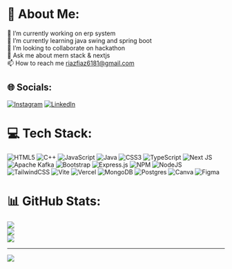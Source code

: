 # 💫 About Me:
🔭 I’m currently working on erp system<br>🌱 I’m currently learning java swing and spring boot<br>👯 I’m looking to collaborate on hackathon<br>💬 Ask me about mern stack & nextjs<br>📫 How to reach me riazfiaz6181@gmail.com


## 🌐 Socials:
[![Instagram](https://img.shields.io/badge/Instagram-%23E4405F.svg?logo=Instagram&logoColor=white)](https://instagram.com/https://www.instagram.com/zackorfaizan/) [![LinkedIn](https://img.shields.io/badge/LinkedIn-%230077B5.svg?logo=linkedin&logoColor=white)](https://linkedin.com/in/https://linkedin.com/in/faizan-ali-a871ab265) 

# 💻 Tech Stack:
![HTML5](https://img.shields.io/badge/html5-%23E34F26.svg?style=for-the-badge&logo=html5&logoColor=white) ![C++](https://img.shields.io/badge/c++-%2300599C.svg?style=for-the-badge&logo=c%2B%2B&logoColor=white) ![JavaScript](https://img.shields.io/badge/javascript-%23323330.svg?style=for-the-badge&logo=javascript&logoColor=%23F7DF1E) ![Java](https://img.shields.io/badge/java-%23ED8B00.svg?style=for-the-badge&logo=openjdk&logoColor=white) ![CSS3](https://img.shields.io/badge/css3-%231572B6.svg?style=for-the-badge&logo=css3&logoColor=white) ![TypeScript](https://img.shields.io/badge/typescript-%23007ACC.svg?style=for-the-badge&logo=typescript&logoColor=white) ![Next JS](https://img.shields.io/badge/Next-black?style=for-the-badge&logo=next.js&logoColor=white) ![Apache Kafka](https://img.shields.io/badge/Apache%20Kafka-000?style=for-the-badge&logo=apachekafka) ![Bootstrap](https://img.shields.io/badge/bootstrap-%238511FA.svg?style=for-the-badge&logo=bootstrap&logoColor=white) ![Express.js](https://img.shields.io/badge/express.js-%23404d59.svg?style=for-the-badge&logo=express&logoColor=%2361DAFB) ![NPM](https://img.shields.io/badge/NPM-%23CB3837.svg?style=for-the-badge&logo=npm&logoColor=white) ![NodeJS](https://img.shields.io/badge/node.js-6DA55F?style=for-the-badge&logo=node.js&logoColor=white) ![TailwindCSS](https://img.shields.io/badge/tailwindcss-%2338B2AC.svg?style=for-the-badge&logo=tailwind-css&logoColor=white) ![Vite](https://img.shields.io/badge/vite-%23646CFF.svg?style=for-the-badge&logo=vite&logoColor=white) ![Vercel](https://img.shields.io/badge/vercel-%23000000.svg?style=for-the-badge&logo=vercel&logoColor=white) ![MongoDB](https://img.shields.io/badge/MongoDB-%234ea94b.svg?style=for-the-badge&logo=mongodb&logoColor=white) ![Postgres](https://img.shields.io/badge/postgres-%23316192.svg?style=for-the-badge&logo=postgresql&logoColor=white) ![Canva](https://img.shields.io/badge/Canva-%2300C4CC.svg?style=for-the-badge&logo=Canva&logoColor=white) ![Figma](https://img.shields.io/badge/figma-%23F24E1E.svg?style=for-the-badge&logo=figma&logoColor=white)
# 📊 GitHub Stats:
![](https://github-readme-stats.vercel.app/api?username=faizanalibaig&theme=dark&hide_border=false&include_all_commits=false&count_private=false)<br/>
![](https://github-readme-streak-stats.herokuapp.com/?user=faizanalibaig&theme=dark&hide_border=false)<br/>
![](https://github-readme-stats.vercel.app/api/top-langs/?username=faizanalibaig&theme=dark&hide_border=false&include_all_commits=false&count_private=false&layout=compact)

---
[![](https://visitcount.itsvg.in/api?id=faizanalibaig&icon=0&color=0)](https://visitcount.itsvg.in)

<!-- Proudly created with GPRM ( https://gprm.itsvg.in ) -->

